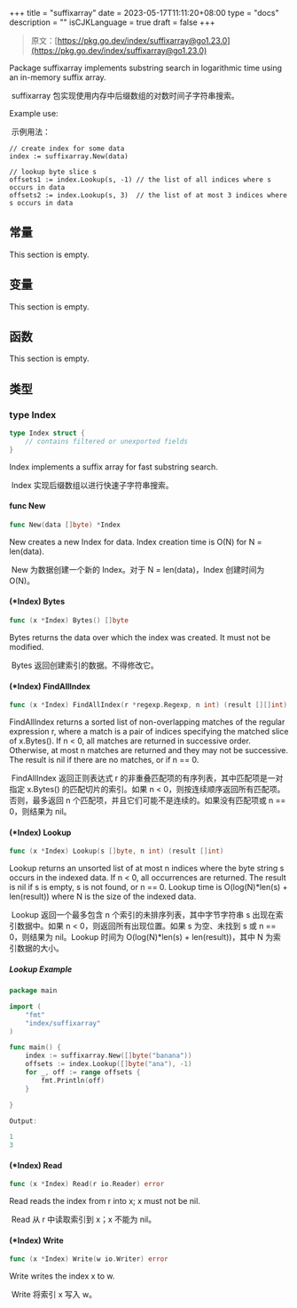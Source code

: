 +++
title = "suffixarray"
date = 2023-05-17T11:11:20+08:00
type = "docs"
description = ""
isCJKLanguage = true
draft = false
+++
> 原文：[https://pkg.go.dev/index/suffixarray@go1.23.0](https://pkg.go.dev/index/suffixarray@go1.23.0)

Package suffixarray implements substring search in logarithmic time using an in-memory suffix array.

​	suffixarray 包实现使用内存中后缀数组的对数时间子字符串搜索。

Example use:

​	示例用法：

```
// create index for some data
index := suffixarray.New(data)

// lookup byte slice s
offsets1 := index.Lookup(s, -1) // the list of all indices where s occurs in data
offsets2 := index.Lookup(s, 3)  // the list of at most 3 indices where s occurs in data
```

## 常量 

This section is empty.

## 变量

This section is empty.

## 函数

This section is empty.

## 类型

### type Index 

``` go 
type Index struct {
	// contains filtered or unexported fields
}
```

Index implements a suffix array for fast substring search.

​	Index 实现后缀数组以进行快速子字符串搜索。

#### func New

```go
func New(data []byte) *Index
```

New creates a new Index for data. Index creation time is O(N) for N = len(data).

​	New 为数据创建一个新的 Index。对于 N = len(data)，Index 创建时间为 O(N)。

#### (*Index) Bytes

```go
func (x *Index) Bytes() []byte
```

Bytes returns the data over which the index was created. It must not be modified.

​	Bytes 返回创建索引的数据。不得修改它。

#### (*Index) FindAllIndex

```go
func (x *Index) FindAllIndex(r *regexp.Regexp, n int) (result [][]int)
```

FindAllIndex returns a sorted list of non-overlapping matches of the regular expression r, where a match is a pair of indices specifying the matched slice of x.Bytes(). If n < 0, all matches are returned in successive order. Otherwise, at most n matches are returned and they may not be successive. The result is nil if there are no matches, or if n == 0.

​	FindAllIndex 返回正则表达式 r 的非重叠匹配项的有序列表，其中匹配项是一对指定 x.Bytes() 的匹配切片的索引。如果 n < 0，则按连续顺序返回所有匹配项。否则，最多返回 n 个匹配项，并且它们可能不是连续的。如果没有匹配项或 n == 0，则结果为 nil。

#### (*Index) Lookup

```go
func (x *Index) Lookup(s []byte, n int) (result []int)
```

Lookup returns an unsorted list of at most n indices where the byte string s occurs in the indexed data. If n < 0, all occurrences are returned. The result is nil if s is empty, s is not found, or n == 0. Lookup time is O(log(N)*len(s) + len(result)) where N is the size of the indexed data.

​	Lookup 返回一个最多包含 n 个索引的未排序列表，其中字节字符串 s 出现在索引数据中。如果 n < 0，则返回所有出现位置。如果 s 为空、未找到 s 或 n == 0，则结果为 nil。Lookup 时间为 O(log(N)*len(s) + len(result))，其中 N 为索引数据的大小。

##### Lookup Example

```go
package main

import (
	"fmt"
	"index/suffixarray"
)

func main() {
	index := suffixarray.New([]byte("banana"))
	offsets := index.Lookup([]byte("ana"), -1)
	for _, off := range offsets {
		fmt.Println(off)
	}

}

Output:

1
3
```

#### (*Index) Read

```go
func (x *Index) Read(r io.Reader) error
```

Read reads the index from r into x; x must not be nil.

​	Read 从 r 中读取索引到 x；x 不能为 nil。

#### (*Index) Write

```go
func (x *Index) Write(w io.Writer) error
```

Write writes the index x to w.

​	Write 将索引 x 写入 w。